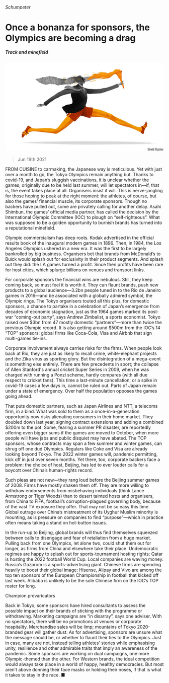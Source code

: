 ###### Schumpeter

# Once a bonanza for sponsors, the Olympics are becoming a drag 

##### Track and minefield 

![image](images/20210619_WBD000_0.jpg) 

> Jun 19th 2021 

FROM CUISINE to carmaking, the Japanese way is meticulous. Yet with just over a month to go, the Tokyo Olympics remain anything but. Thanks to covid-19, and Japan’s sluggish vaccinations, it is unclear whether the games, originally due to be held last summer, will let spectators in—if, that is, the event takes place at all. Organisers insist it will. This is nerve-jangling for those hoping to peak at the right moment: the athletes, of course, but also the games’ financial muscle, its corporate sponsors. Though no backers have pulled out, some are privately calling for another delay. Asahi Shimbun, the games’ official media partner, has called the decision by the International Olympic Committee (IOC) to plough on “self-righteous”. What was supposed to be a golden opportunity to burnish brands has turned into a reputational minefield.

Olympic commercialism has deep roots. Kodak advertised in the official results book of the inaugural modern games in 1896. Then, in 1984, the Los Angeles Olympics ushered in a new era. It was the first to be largely bankrolled by big business. Organisers bet that brands from McDonald’s to Buick would splash out for exclusivity in their product segments. And splash out they did: the LA games turned a profit. Since then profits have been rare for host cities, which splurge billions on venues and transport links.


For corporate sponsors the financial wins are nebulous. Still, they keep coming back, so must feel it is worth it. They can flaunt brands, push new products to a global audience—3.2bn people tuned in to the Rio de Janeiro games in 2016—and be associated with a globally admired symbol, the Olympic rings. The Tokyo organisers touted all this plus, for domestic sponsors, a chance to partake in a celebration of Japan’s emergence from decades of economic stagnation, just as the 1964 games marked its post-war “coming-out party”, says Andrew Zimbalist, a sports economist. Tokyo raised over $3bn from 47 mostly domestic “partners”—more than twice the previous Olympic record. It is also getting around $500m from the IOC’s 14 “TOP” sponsors: global firms like Coca-Cola, Visa and Airbnb that sign multi-games tie-ins.

Corporate involvement always carries risks for the firms. When people look back at Rio, they are just as likely to recall crime, white-elephant projects and the Zika virus as sporting glory. But the disintegration of a mega-event is something else entirely. There are few precedents in sport; the collapse of Allen Stanford's annual cricket Super Series in 2009, when he was charged with running a Ponzi scheme, hardly compares (with all due respect to cricket fans). This time a last-minute cancellation, or a spike in covid-19 cases a few days in, cannot be ruled out. Parts of Japan remain under a state of emergency. Over half the population opposes the games going ahead.

That puts domestic partners, such as Japan Airlines and NTT, a telecoms firm, in a bind. What was sold to them as a once-in-a-generation opportunity now risks alienating consumers in their home market. They doubled down last year, signing contract extensions and adding a combined $200m to the pot. Some, fearing a summer PR disaster, are reportedly offering even bigger sums if the games are moved to October, when more people will have jabs and public disquiet may have abated. The TOP sponsors, whose contracts may span a few summer and winter games, can shrug off one dud Olympics. Regulars like Coke and Visa are already looking beyond Tokyo. The 2022 winter games will, pandemic permitting, kick off in just over seven months. Yet there, too, corporate backers face a problem: the choice of host, Beijing, has led to ever louder calls for a boycott over China’s human-rights record.

Such pleas are not new—they rang loud before the Beijing summer games of 2008. Firms have mostly shaken them off. They are more willing to withdraw endorsements from misbehaving individuals (think Lance Armstrong or Tiger Woods) than to desert tainted hosts and organisers, from China to FIFA, football’s corruption-plagued governing body, because of the vast TV exposure they offer. That may not be so easy this time. Global outrage over China’s mistreatment of its Uyghur Muslim minority is mounting, as is pressure on companies to find “purpose”—which in practice often means taking a stand on hot-button issues.

In the run-up to Beijing, global brands will thus find themselves squeezed between calls to disengage and fear of retaliation from a huge market. Pulling back from one Olympics, let alone two, could shut them out for longer, as firms from China and elsewhere take their place. Undemocratic regimes are happy to splash out for sports-tournament hosting rights; Qatar is hosting the 2022 football World Cup. Local companies are waving money. Russia’s Gazprom is a sports-advertising giant. Chinese firms are spending heavily to boost their global image: Hisense, Alipay and Vivo are among the top ten sponsors of the European Championship in football that kicked off last week. Alibaba is unlikely to be the sole Chinese firm on the IOC’s TOP roster for long.

Champion prevaricators

Back in Tokyo, some sponsors have hired consultants to assess the possible impact on their brands of sticking with the programme or withdrawing. Marketing campaigns are “in disarray”, says one adviser. With no spectators, there will be no promotions at venues or corporate hospitality. Merchandise sales will be limp; mountains of Tokyo 2020-branded gear will gather dust. As for advertising, sponsors are unsure what the message should be, or whether to flaunt their ties to the Olympics. Just in case, many are not, instead telling athletes’ stories while emphasising unity, resilience and other admirable traits that imply an awareness of the pandemic. Some sponsors are working on dual campaigns, one more Olympic-themed than the other. For Western brands, the ideal competition would always take place in a world of happy, healthy democracies. But most aren’t above donning their face masks or holding their noses, if that is what it takes to stay in the race. ■

